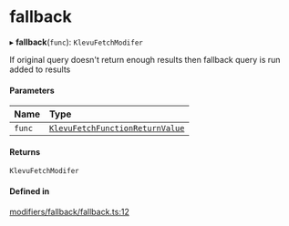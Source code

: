 # fallback
      
▸ **fallback**(`func`): `KlevuFetchModifer`

If original query doesn't return enough results then fallback query is run added to results

#### Parameters

| Name | Type |
| :------ | :------ |
| `func` | [`KlevuFetchFunctionReturnValue`](klevufetchfunctionreturnvalue.md) |

#### Returns

`KlevuFetchModifer`

#### Defined in

[modifiers/fallback/fallback.ts:12](https://github.com/klevultd/frontend-sdk/blob/58d63d7/packages/klevu-core/src/modifiers/fallback/fallback.ts#L12)

